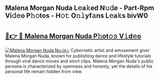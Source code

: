 ## Malena Morgan Nuda L𝚎a𝚔ed N𝚞𝚍e - Part-Rpm Vi𝚍𝚎o P𝚑𝚘tos - H𝚘𝚝 O𝚗𝚕yf𝚊ns L𝚎a𝚔s bivW0

# <h2><a href="http://kfbddnd.oniu.top/?m=Malena+Morgan+Nuda">🔗👉 🔴 Malena Morgan Nuda P𝚑ot𝚘𝚜 V𝚒d𝚎o</a></h2>

[![Malena Morgan Nuda Nu𝚍e𝚜](https://i.imgur.com/0qMVB7G.gif)](http://kfbddnd.oniu.top/?m=Malena+Morgan+Nuda)
Cybernetic artist and amusement giver Malena Morgan Nuda, known for publishing dance and lifestyle tutorials through viral dance moves and short clips. Malena Morgan Nuda's public persona is characterized by openness and honesty, yet the details of his personal life remain hidden from view.  
